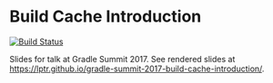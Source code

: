# Build Cache Introduction

[![Build Status](https://travis-ci.org/lptr/gradle-summit-2017-build-cache-introduction.svg?branch=master)](https://travis-ci.org/lptr/gradle-summit-2017-build-cache-introduction)

Slides for talk at Gradle Summit 2017. See rendered slides at https://lptr.github.io/gradle-summit-2017-build-cache-introduction/.
